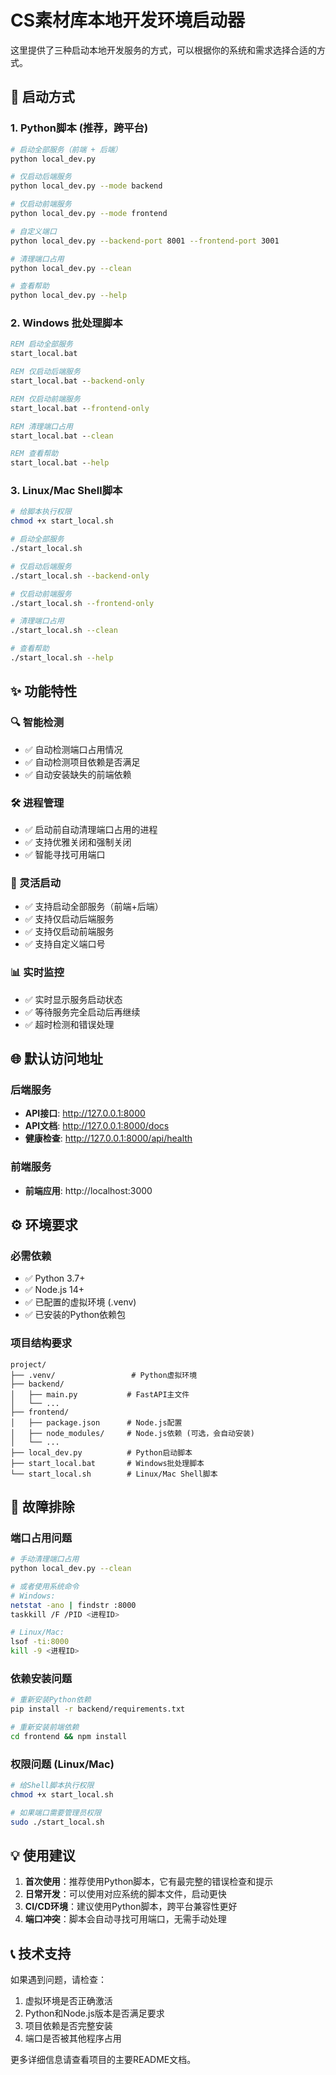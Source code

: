 # CS素材库本地开发环境启动器

这里提供了三种启动本地开发服务的方式，可以根据你的系统和需求选择合适的方式。

## 🚀 启动方式

### 1. Python脚本 (推荐，跨平台)

```bash
# 启动全部服务（前端 + 后端）
python local_dev.py

# 仅启动后端服务
python local_dev.py --mode backend

# 仅启动前端服务  
python local_dev.py --mode frontend

# 自定义端口
python local_dev.py --backend-port 8001 --frontend-port 3001

# 清理端口占用
python local_dev.py --clean

# 查看帮助
python local_dev.py --help
```

### 2. Windows 批处理脚本

```cmd
REM 启动全部服务
start_local.bat

REM 仅启动后端服务
start_local.bat --backend-only

REM 仅启动前端服务
start_local.bat --frontend-only

REM 清理端口占用
start_local.bat --clean

REM 查看帮助
start_local.bat --help
```

### 3. Linux/Mac Shell脚本

```bash
# 给脚本执行权限
chmod +x start_local.sh

# 启动全部服务
./start_local.sh

# 仅启动后端服务
./start_local.sh --backend-only

# 仅启动前端服务
./start_local.sh --frontend-only

# 清理端口占用
./start_local.sh --clean

# 查看帮助
./start_local.sh --help
```

## ✨ 功能特性

### 🔍 智能检测
- ✅ 自动检测端口占用情况
- ✅ 自动检测项目依赖是否满足
- ✅ 自动安装缺失的前端依赖

### 🛠️ 进程管理
- ✅ 启动前自动清理端口占用的进程
- ✅ 支持优雅关闭和强制关闭
- ✅ 智能寻找可用端口

### 🎯 灵活启动
- ✅ 支持启动全部服务（前端+后端）
- ✅ 支持仅启动后端服务
- ✅ 支持仅启动前端服务
- ✅ 支持自定义端口号

### 📊 实时监控
- ✅ 实时显示服务启动状态
- ✅ 等待服务完全启动后再继续
- ✅ 超时检测和错误处理

## 🌐 默认访问地址

### 后端服务
- **API接口**: http://127.0.0.1:8000
- **API文档**: http://127.0.0.1:8000/docs  
- **健康检查**: http://127.0.0.1:8000/api/health

### 前端服务
- **前端应用**: http://localhost:3000

## ⚙️ 环境要求

### 必需依赖
- ✅ Python 3.7+ 
- ✅ Node.js 14+
- ✅ 已配置的虚拟环境 (.venv)
- ✅ 已安装的Python依赖包

### 项目结构要求
```
project/
├── .venv/                 # Python虚拟环境
├── backend/
│   ├── main.py           # FastAPI主文件
│   └── ...
├── frontend/
│   ├── package.json      # Node.js配置
│   ├── node_modules/     # Node.js依赖 (可选，会自动安装)
│   └── ...
├── local_dev.py          # Python启动脚本
├── start_local.bat       # Windows批处理脚本  
└── start_local.sh        # Linux/Mac Shell脚本
```

## 🐛 故障排除

### 端口占用问题
```bash
# 手动清理端口占用
python local_dev.py --clean

# 或者使用系统命令
# Windows:
netstat -ano | findstr :8000
taskkill /F /PID <进程ID>

# Linux/Mac:
lsof -ti:8000
kill -9 <进程ID>
```

### 依赖安装问题
```bash
# 重新安装Python依赖
pip install -r backend/requirements.txt

# 重新安装前端依赖
cd frontend && npm install
```

### 权限问题 (Linux/Mac)
```bash
# 给Shell脚本执行权限
chmod +x start_local.sh

# 如果端口需要管理员权限
sudo ./start_local.sh
```

## 💡 使用建议

1. **首次使用**：推荐使用Python脚本，它有最完整的错误检查和提示
2. **日常开发**：可以使用对应系统的脚本文件，启动更快
3. **CI/CD环境**：建议使用Python脚本，跨平台兼容性更好
4. **端口冲突**：脚本会自动寻找可用端口，无需手动处理

## 📞 技术支持

如果遇到问题，请检查：
1. 虚拟环境是否正确激活
2. Python和Node.js版本是否满足要求  
3. 项目依赖是否完整安装
4. 端口是否被其他程序占用

更多详细信息请查看项目的主要README文档。
